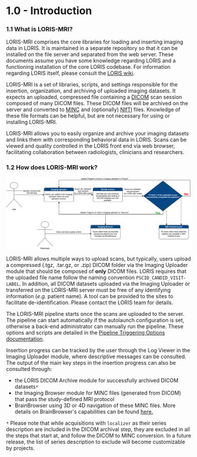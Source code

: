 # 1.0 - Introduction

### 1.1 What is LORIS-MRI? 

LORIS-MRI comprises the core libraries for loading and inserting imaging 
data in LORIS. 
It is maintained in a separate repository so that it can be installed 
on the file server and separated from the web server.
These documents assume you have some knowledge regarding LORIS and
a functioning installation of the core LORIS codebase. For information 
regarding LORIS itself, please consult the [LORIS wiki][1].

LORIS-MRI is a set of libraries, scripts, and settings responsible for the 
insertion, organization, and archiving of uploaded imaging datasets. 
It expects an uploaded, compressed file containing 
a [DICOM][2] scan session composed of many DICOM files. These DICOM files 
will be archived on the server and converted to [MINC][3] and (optionally)
[NIfTI][4] files. Knowledge of these file formats can be helpful, but are not 
necessary for using or installing LORIS-MRI.

LORIS-MRI allows you to easily organize and archive your imaging datasets
and links them with corresponding behavioral data in LORIS. Scans can be viewed 
and quality controlled in the LORIS front end via web browser, facilitating 
collaboration between radiologists, clinicians and researchers.

### 1.2 How does LORIS-MRI work? 
 
![user_story](images/user_story.png)

LORIS-MRI allows multiple ways to upload scans, but typically, users
upload a compressed (.tgz, .tar.gz, or .zip) DICOM folder via the Imaging
Uploader module that should be composed of **only** DICOM files. LORIS requires 
that the uploaded file name follow the naming convention 
`PSCID_CANDID_VISIT-LABEL`. 
In addition, all DICOM datasets uploaded via the Imaging Uploader or 
transferred on the LORIS-MRI server must be free of any identifying 
information (*e.g.* patient name). A tool can be provided to the sites to 
facilitate de-identification. Please contact the LORIS team for details.

The LORIS-MRI pipeline starts once the scans are uploaded to the server.
The pipeline can start automatically if the autolaunch configuration is
set, otherwise a back-end administrator can manually run the pipeline. 
These options and scripts are detailed in the 
[Pipeline Triggering Options documentation](05-PipelineLaunchOptions.md). 

Insertion progress can be tracked by the user through the Log Viewer in the
Imaging Uploader module, where descriptive messages can be consulted.
The output of the main key steps in the insertion progress can also be consulted 
through:
 - the LORIS DICOM Archive module for successfully archived DICOM datasets`*` 
 - the Imaging Browser module for MINC files (generated from DICOM) that pass the 
study-defined MRI protocol 
 - BrainBrowser using 3D or 4D navigation of these MINC files. More details on 
BrainBrowser's capabilities can be found [here.][5]

`*` Please note that while acquisitions with `localizer` as their series description 
are included in the DICOM archival step, they are excluded in all the steps that start 
at, and follow the DICOM to MINC conversion. In a future release, the list of series 
description to exclude will become customizable by projects.  

[1]: https://github.com/aces/Loris/wiki 
[2]: http://dicomiseasy.blogspot.ca/2011/10/introduction-to-dicom-chapter-1.html
[3]: https://en.wikibooks.org/wiki/MINC/Introduction 
[4]: https://nifti.nimh.nih.gov/ 
[5]: https://brainbrowser.cbrain.mcgill.ca/
